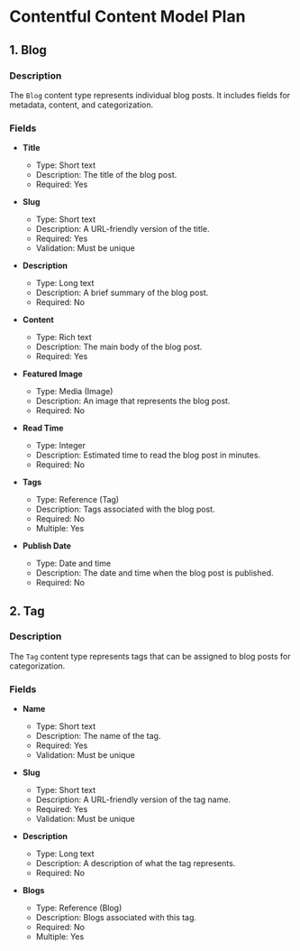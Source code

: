 # Contentful Content Model Plan

## 1. Blog

### Description

The `Blog` content type represents individual blog posts. It includes fields for metadata, content, and categorization.

### Fields

- **Title**

  - Type: Short text
  - Description: The title of the blog post.
  - Required: Yes

- **Slug**

  - Type: Short text
  - Description: A URL-friendly version of the title.
  - Required: Yes
  - Validation: Must be unique

- **Description**

  - Type: Long text
  - Description: A brief summary of the blog post.
  - Required: No

- **Content**

  - Type: Rich text
  - Description: The main body of the blog post.
  - Required: Yes

- **Featured Image**

  - Type: Media (Image)
  - Description: An image that represents the blog post.
  - Required: No

- **Read Time**

  - Type: Integer
  - Description: Estimated time to read the blog post in minutes.
  - Required: No

- **Tags**

  - Type: Reference (Tag)
  - Description: Tags associated with the blog post.
  - Required: No
  - Multiple: Yes

- **Publish Date**
  - Type: Date and time
  - Description: The date and time when the blog post is published.
  - Required: No

## 2. Tag

### Description

The `Tag` content type represents tags that can be assigned to blog posts for categorization.

### Fields

- **Name**

  - Type: Short text
  - Description: The name of the tag.
  - Required: Yes
  - Validation: Must be unique

- **Slug**

  - Type: Short text
  - Description: A URL-friendly version of the tag name.
  - Required: Yes
  - Validation: Must be unique

- **Description**

  - Type: Long text
  - Description: A description of what the tag represents.
  - Required: No

- **Blogs**
  - Type: Reference (Blog)
  - Description: Blogs associated with this tag.
  - Required: No
  - Multiple: Yes

